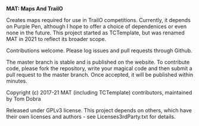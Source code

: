 **MAT: Maps And TrailO**

Creates maps required for use in TrailO competitions. Currently, it depends on Purple Pen, although I hope to offer a choice of dependenices or even none in the future. This project started as TCTemplate, but was renamed MAT in 2021 to reflect its broader scope.

Contributions welcome. Please log issues and pull requests through Github.

The master branch is stable and is published on the website. To contribute code, please fork the repository, write your magical code and then submit a pull request to the master branch. Once accepted, it will be published within minutes.

Copyright (c) 2017-21 MAT (including TCTemplate) contributors, maintained by Tom Dobra

Released under GPLv3 license. This project depends on others, which have their own licenses and authors - see Licenses3rdParty.txt for details.
